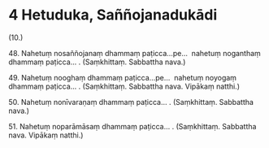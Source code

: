 

# 4 Hetuduka, Saññojanadukādi


(10.)

48\. Nahetuṃ nosaññojanaṃ dhammaṃ paṭicca…pe…  nahetuṃ noganthaṃ dhammaṃ paṭicca… . (Saṃkhittaṃ. Sabbattha nava.)

49\. Nahetuṃ nooghaṃ dhammaṃ paṭicca…pe…  nahetuṃ noyogaṃ dhammaṃ paṭicca… . (Saṃkhittaṃ. Sabbattha nava. Vipākaṃ natthi.)

50\. Nahetuṃ nonīvaraṇaṃ dhammaṃ paṭicca… . (Saṃkhittaṃ. Sabbattha nava.)

51\. Nahetuṃ noparāmāsaṃ dhammaṃ paṭicca… . (Saṃkhittaṃ. Sabbattha nava. Vipākaṃ natthi.)



